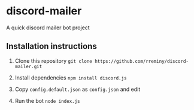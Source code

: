 # discord-mailer
A quick discord mailer bot project

## Installation instructions
1. Clone this repository
`git clone https://github.com/rreminy/discord-mailer.git`

2. Install dependencies
`npm install discord.js`

3. Copy `config.default.json` as `config.json` and edit

4. Run the bot
`node index.js`
